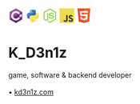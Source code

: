 <div>
  
<img src="https://raw.githubusercontent.com/devicons/devicon/master/icons/csharp/csharp-original.svg" title="c#" width="30" height="30"/>
<img src="https://raw.githubusercontent.com/devicons/devicon/master/icons/python/python-original.svg" title="python" width="30" height="30"/>
<img src="https://raw.githubusercontent.com/devicons/devicon/master/icons/nodejs/nodejs-plain.svg" title="nodejs" width="30" height="30"/>
<img src="https://raw.githubusercontent.com/devicons/devicon/master/icons/javascript/javascript-original.svg" title="js" width="30" height="30"/>
<img src="https://raw.githubusercontent.com/devicons/devicon/master/icons/html5/html5-original.svg" title="html" width="30" height="30"/>
  
</div>

# K_D3n1z
game, software & backend developer
<br><br>
• [kd3n1z.com](http://kd3n1z.com)<br>
